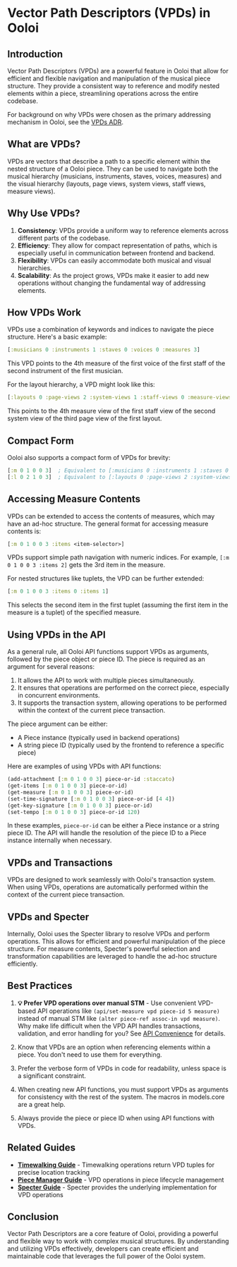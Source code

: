 # Vector Path Descriptors (VPDs) in Ooloi

## Introduction

Vector Path Descriptors (VPDs) are a powerful feature in Ooloi that allow for efficient and flexible navigation and manipulation of the musical piece structure. They provide a consistent way to reference and modify nested elements within a piece, streamlining operations across the entire codebase.

For background on why VPDs were chosen as the primary addressing mechanism in Ooloi, see the [VPDs ADR](../ADRs/0008-VPDs.md).

## What are VPDs?

VPDs are vectors that describe a path to a specific element within the nested structure of a Ooloi piece. They can be used to navigate both the musical hierarchy (musicians, instruments, staves, voices, measures) and the visual hierarchy (layouts, page views, system views, staff views, measure views).

## Why Use VPDs?

1. **Consistency**: VPDs provide a uniform way to reference elements across different parts of the codebase.
2. **Efficiency**: They allow for compact representation of paths, which is especially useful in communication between frontend and backend.
3. **Flexibility**: VPDs can easily accommodate both musical and visual hierarchies.
4. **Scalability**: As the project grows, VPDs make it easier to add new operations without changing the fundamental way of addressing elements.

## How VPDs Work

VPDs use a combination of keywords and indices to navigate the piece structure. Here's a basic example:

```clojure
[:musicians 0 :instruments 1 :staves 0 :voices 0 :measures 3]
```

This VPD points to the 4th measure of the first voice of the first staff of the second instrument of the first musician.

For the layout hierarchy, a VPD might look like this:

```clojure
[:layouts 0 :page-views 2 :system-views 1 :staff-views 0 :measure-views 3]
```

This points to the 4th measure view of the first staff view of the second system view of the third page view of the first layout.

## Compact Form

Ooloi also supports a compact form of VPDs for brevity:

```clojure
[:m 0 1 0 0 3]  ; Equivalent to [:musicians 0 :instruments 1 :staves 0 :voices 0 :measures 3]
[:l 0 2 1 0 3]  ; Equivalent to [:layouts 0 :page-views 2 :system-views 1 :staff-views 0 :measure-views 3]
```

## Accessing Measure Contents

VPDs can be extended to access the contents of measures, which may have an ad-hoc structure. The general format for accessing measure contents is:

```clojure
[:m 0 1 0 0 3 :items <item-selector>]
```

VPDs support simple path navigation with numeric indices. For example, `[:m 0 1 0 0 3 :items 2]` gets the 3rd item in the measure.

For nested structures like tuplets, the VPD can be further extended:

```clojure
[:m 0 1 0 0 3 :items 0 :items 1]
```

This selects the second item in the first tuplet (assuming the first item in the measure is a tuplet) of the specified measure.

## Using VPDs in the API

As a general rule, all Ooloi API functions support VPDs as arguments, followed by the piece object or piece ID. The piece is required as an argument for several reasons:

1. It allows the API to work with multiple pieces simultaneously.
2. It ensures that operations are performed on the correct piece, especially in concurrent environments.
3. It supports the transaction system, allowing operations to be performed within the context of the current piece transaction.

The piece argument can be either:
- A Piece instance (typically used in backend operations)
- A string piece ID (typically used by the frontend to reference a specific piece)

Here are examples of using VPDs with API functions:

```clojure
(add-attachment [:m 0 1 0 0 3] piece-or-id :staccato)
(get-items [:m 0 1 0 0 3] piece-or-id)
(get-measure [:m 0 1 0 0 3] piece-or-id)
(set-time-signature [:m 0 1 0 0 3] piece-or-id [4 4])
(get-key-signature [:m 0 1 0 0 3] piece-or-id)
(set-tempo [:m 0 1 0 0 3] piece-or-id 120)
```

In these examples, `piece-or-id` can be either a Piece instance or a string piece ID. The API will handle the resolution of the piece ID to a Piece instance internally when necessary.

## VPDs and Transactions

VPDs are designed to work seamlessly with Ooloi's transaction system. When using VPDs, operations are automatically performed within the context of the current piece transaction.

## VPDs and Specter

Internally, Ooloi uses the Specter library to resolve VPDs and perform operations. This allows for efficient and powerful manipulation of the piece structure. For measure contents, Specter's powerful selection and transformation capabilities are leveraged to handle the ad-hoc structure efficiently.

## Best Practices

1. **💡 Prefer VPD operations over manual STM** - Use convenient VPD-based API operations like `(api/set-measure vpd piece-id 5 measure)` instead of manual STM like `(alter piece-ref assoc-in vpd measure)`. Why make life difficult when the VPD API handles transactions, validation, and error handling for you? See [API Convenience](POLYMORPHIC_API_GUIDE.md#-api-convenience-why-use-vpd-operations) for details.

2. Know that VPDs are an option when referencing elements within a piece. You don't need to use them for everything.

3. Prefer the verbose form of VPDs in code for readability, unless space is a significant constraint.

4. When creating new API functions, you must support VPDs as arguments for consistency with the rest of the system. The macros in models.core are a great help.

5. Always provide the piece or piece ID when using API functions with VPDs.

## Related Guides

- **[Timewalking Guide](TIMEWALKING_GUIDE.md)** - Timewalking operations return VPD tuples for precise location tracking
- **[Piece Manager Guide](PIECE_MANAGER_GUIDE.md)** - VPD operations in piece lifecycle management  
- **[Specter Guide](SPECTER.md)** - Specter provides the underlying implementation for VPD operations

## Conclusion

Vector Path Descriptors are a core feature of Ooloi, providing a powerful and flexible way to work with complex musical structures. By understanding and utilizing VPDs effectively, developers can create efficient and maintainable code that leverages the full power of the Ooloi system.
